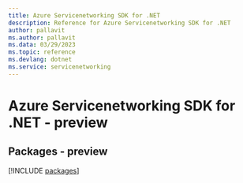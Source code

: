 ```yaml
---
title: Azure Servicenetworking SDK for .NET
description: Reference for Azure Servicenetworking SDK for .NET
author: pallavit
ms.author: pallavit
ms.data: 03/29/2023
ms.topic: reference
ms.devlang: dotnet
ms.service: servicenetworking
---
```

# Azure Servicenetworking SDK for .NET - preview
## Packages - preview
[!INCLUDE [packages](servicenetworking-index.md)]